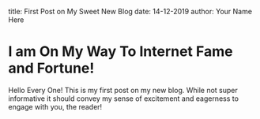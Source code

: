 title: First Post on My Sweet New Blog
date: 14-12-2019
author: Your Name Here

# I am On My Way To Internet Fame and Fortune!

Hello Every One! This is my first post on my new blog. While not super informative it
should convey my sense of excitement and eagerness to engage with you,
the reader!